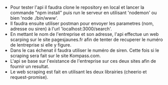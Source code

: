 - Pour tester l'api il faudra clone le repository en local et lancer la commande "npm install" puis run le serveur en utilisant 'nodemon' ou bien 'node ./bin/www'.
- Il faudra ensuite utiliser postman pour envoyer les parametres (nom, adresse ou siren) à l'url 'localhost:3000/search'.
- En mettant le nom de l'entreprise et son adresse, l'api effectue un web scarping sur le site pagesjaunes.fr afin de tenter de recuperer le numéro de lentreprise si elle y figure.
- Dans le cas échenat il faudra utiliser le numéro de siren. Cette fois si le scraping sera fait sur le site Kompass.com. 
- L'api se base sur l'existance de l'entreprise sur ces deux sites afin de fournir un resultat.
- Le web scraping est fait en utilisant les deux librairies (cheerio et request-promise).
